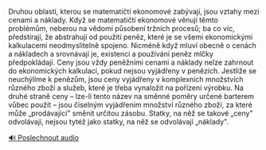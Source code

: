
Druhou oblastí, kterou se matematičtí ekonomové zabývají, jsou vztahy mezi cenami a náklady. Když se matematičtí ekonomové věnují těmto problémům, neberou na vědomí působení tržních procesů; ba co víc, předstírají, že abstrahují od použití peněz, které je se všemi ekonomickými kalkulacemi neodmyslitelně spojeno. Nicméně když mluví obecně o cenách a nákladech a srovnávají je, existenci a používání peněz mlčky předpokládají. Ceny jsou vždy peněžními cenami a náklady nelze zahrnout do ekonomických kalkulací, pokud nejsou vyjádřeny v penězích. Jestliže se neuchýlíme k penězům, jsou ceny vyjádřeny v komplexních množstvích různého zboží a služeb, které je třeba vynaložit na pořízení výrobku. Na druhé straně ceny – lze-li tento název na směnné poměry určené barterem vůbec použít – jsou číselným vyjádřením množství různého zboží, za které může „prodávající" směnit určitou zásobu. Statky, na něž se takové „ceny" odvolávají, nejsou tytéž jako statky, na něž se odvolávají „náklady".

[🔊 Poslechnout audio](/data/7-paragraphs/audio/chapter_63/para_007-Druhou-oblast-kterou-se-matematit-ekonomov-za.mp3)
